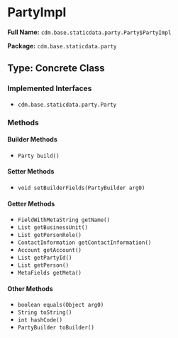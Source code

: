 # PartyImpl

**Full Name:** `cdm.base.staticdata.party.Party$PartyImpl`

**Package:** `cdm.base.staticdata.party`

## Type: Concrete Class

### Implemented Interfaces

- `cdm.base.staticdata.party.Party`

### Methods

#### Builder Methods

- `Party build()`

#### Setter Methods

- `void setBuilderFields(PartyBuilder arg0)`

#### Getter Methods

- `FieldWithMetaString getName()`
- `List getBusinessUnit()`
- `List getPersonRole()`
- `ContactInformation getContactInformation()`
- `Account getAccount()`
- `List getPartyId()`
- `List getPerson()`
- `MetaFields getMeta()`

#### Other Methods

- `boolean equals(Object arg0)`
- `String toString()`
- `int hashCode()`
- `PartyBuilder toBuilder()`

